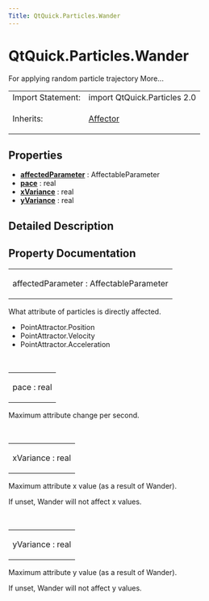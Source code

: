 ```yaml
---
Title: QtQuick.Particles.Wander
---
```


# QtQuick.Particles.Wander

<span class="subtitle"></span>
<!-- $$$Wander-brief -->
<p>For applying random particle trajectory More...</p>
<!-- @@@Wander -->
<table class="alignedsummary">
<tr><td class="memItemLeft rightAlign topAlign"> Import Statement:</td><td class="memItemRight bottomAlign"> import QtQuick.Particles 2.0</td></tr><tr><td class="memItemLeft rightAlign topAlign"> Inherits:</td><td class="memItemRight bottomAlign"> <p><a href="QtQuick.Particles.Affector.md">Affector</a></p>
</td></tr></table><ul>
</ul>
<h2 id="properties">Properties</h2>
<ul>
<li class="fn"><b><b><a href="#affectedParameter-prop">affectedParameter</a></b></b> : AffectableParameter</li>
<li class="fn"><b><b><a href="#pace-prop">pace</a></b></b> : real</li>
<li class="fn"><b><b><a href="#xVariance-prop">xVariance</a></b></b> : real</li>
<li class="fn"><b><b><a href="#yVariance-prop">yVariance</a></b></b> : real</li>
</ul>
<!-- $$$Wander-description -->
<h2 id="details">Detailed Description</h2>
</p>
<!-- @@@Wander -->
<h2>Property Documentation</h2>
<!-- $$$affectedParameter -->
<table class="qmlname"><tr valign="top" id="affectedParameter-prop"><td class="tblQmlPropNode"><p><span class="name">affectedParameter</span> : <span class="type">AffectableParameter</span></p></td></tr></table><p>What attribute of particles is directly affected.</p>
<ul>
<li>PointAttractor.Position</li>
<li>PointAttractor.Velocity</li>
<li>PointAttractor.Acceleration</li>
</ul>
<!-- @@@affectedParameter -->
<br/>
<!-- $$$pace -->
<table class="qmlname"><tr valign="top" id="pace-prop"><td class="tblQmlPropNode"><p><span class="name">pace</span> : <span class="type">real</span></p></td></tr></table><p>Maximum attribute change per second.</p>
<!-- @@@pace -->
<br/>
<!-- $$$xVariance -->
<table class="qmlname"><tr valign="top" id="xVariance-prop"><td class="tblQmlPropNode"><p><span class="name">xVariance</span> : <span class="type">real</span></p></td></tr></table><p>Maximum attribute x value (as a result of Wander).</p>
<p>If unset, Wander will not affect x values.</p>
<!-- @@@xVariance -->
<br/>
<!-- $$$yVariance -->
<table class="qmlname"><tr valign="top" id="yVariance-prop"><td class="tblQmlPropNode"><p><span class="name">yVariance</span> : <span class="type">real</span></p></td></tr></table><p>Maximum attribute y value (as a result of Wander).</p>
<p>If unset, Wander will not affect y values.</p>
<!-- @@@yVariance -->
<br/>

